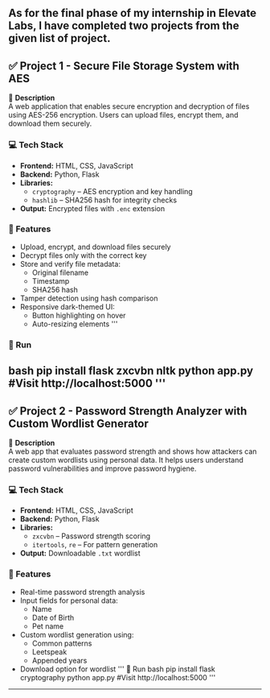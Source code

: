 As for the final phase of my internship in Elevate Labs, I have completed two projects from the given list of project.
---

## ✅ Project 1 - Secure File Storage System with AES

📌 **Description**  
A web application that enables secure encryption and decryption of files using AES-256 encryption. Users can upload files, encrypt them, and download them securely.

### 💻 Tech Stack
- **Frontend:** HTML, CSS, JavaScript  
- **Backend:** Python, Flask  
- **Libraries:**
  - `cryptography` – AES encryption and key handling  
  - `hashlib` – SHA256 hash for integrity checks  
- **Output:** Encrypted files with `.enc` extension

### 🚀 Features
- Upload, encrypt, and download files securely  
- Decrypt files only with the correct key  
- Store and verify file metadata:
  - Original filename
  - Timestamp
  - SHA256 hash  
- Tamper detection using hash comparison  
- Responsive dark-themed UI:
  - Button highlighting on hover  
  - Auto-resizing elements
'''
 ### 🚀 Run
bash
pip install flask zxcvbn nltk
python app.py
#Visit http://localhost:5000
'''
---

## ✅ Project 2 - Password Strength Analyzer with Custom Wordlist Generator

📌 **Description**  
A web app that evaluates password strength and shows how attackers can create custom wordlists using personal data. It helps users understand password vulnerabilities and improve password hygiene.

### 💻 Tech Stack
- **Frontend:** HTML, CSS, JavaScript  
- **Backend:** Python, Flask  
- **Libraries:**
  - `zxcvbn` – Password strength scoring  
  - `itertools`, `re` – For pattern generation  
- **Output:** Downloadable `.txt` wordlist

### 🚀 Features
- Real-time password strength analysis  
- Input fields for personal data:
  - Name
  - Date of Birth
  - Pet name  
- Custom wordlist generation using:
  - Common patterns  
  - Leetspeak  
  - Appended years  
- Download option for wordlist
'''
🚀 Run
bash
pip install flask cryptography
python app.py
#Visit http://localhost:5000
'''
---


